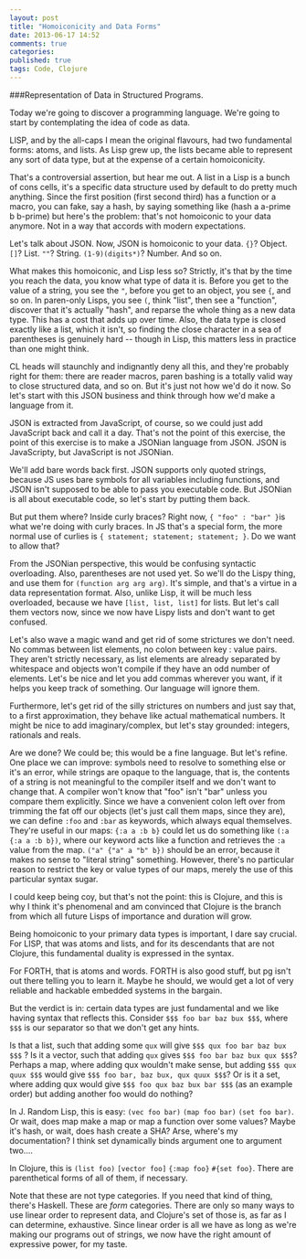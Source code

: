 ```yaml
---
layout: post
title: "Homoiconicity and Data Forms"
date: 2013-06-17 14:52
comments: true
categories:
published: true
tags: Code, Clojure
---
```

###Representation of Data in Structured Programs.

Today we're going to discover a programming language. We're going to start by contemplating the idea of code as data. 

LISP, and by the all-caps I mean the original flavours, had two fundamental forms: atoms, and lists. As Lisp grew up, the lists became able to represent any sort of data type, but at the expense of a certain homoiconicity. 

That's a controversial assertion, but hear me out. A list in a Lisp is a bunch of cons cells, it's a specific data structure used by default to do pretty much anything. Since the first position (first second third) has a function or a macro, you can fake, say a hash, by saying something like (hash a a-prime b b-prime) but here's the problem: that's not homoiconic to your data anymore. Not in a way that accords with modern expectations. 

Let's talk about JSON. Now, JSON is homoiconic to your data. `{}`? Object. `[]`? List. `""`? String. `(1-9)(digits*)`? Number. And so on. 

<!-- more -->

What makes this homoiconic, and Lisp less so? Strictly, it's that by the time you reach the data, you know what type of data it is. Before you get to the value of a string, you see the `"`, before you get to an object, you see `{`, and so on. In paren-only Lisps, you see `(`, think "list", then see a "function", discover that it's actually "hash", and reparse the whole thing as a new data type. This has a cost that adds up over time. Also, the data type is closed exactly like a list, which it isn't, so finding the close character in a sea of  parentheses is genuinely hard -- though in Lisp, this matters less in practice than one might think.

CL heads will staunchly and indignantly deny all this, and they're probably right for them: there are reader macros, paren bashing is a totally valid way to close structured data, and so on. But it's just not how we'd do it now. So let's start with this JSON business and think through how we'd make a language from it.  

JSON is extracted from JavaScript, of course, so we could just add JavaScript back and call it a day. That's not the point of this exercise, the point of this exercise is to make a JSONian language from JSON. JSON is JavaScripty, but JavaScript is not JSONian. 

We'll add bare words back first. JSON supports only quoted strings, because JS uses bare symbols for all variables including functions, and JSON isn't supposed to be able to pass you executable code. But JSONian is all about executable code, so let's start by putting them back.

But put them where? Inside curly braces? Right now, `{ "foo" : "bar" }`is what we're doing with curly braces. In JS that's a special form, the more normal use of curlies is `{ statement; statement; statement; }`. Do we want to allow that? 

From the JSONian perspective, this would be confusing syntactic overloading. Also, parentheses are not used yet. So we'll do the Lispy thing, and use them for `(function arg arg arg)`. It's simple, and that's a virtue in a data representation format. Also, unlike Lisp, it will be much less overloaded, because we have `[list, list, list]` for lists. But let's call them vectors now, since we now have Lispy lists and don't want to get confused. 

Let's also wave a magic wand and get rid of some strictures we don't need. No commas between list elements, no colon between key : value pairs. They aren't strictly necessary, as list elements are already separated by whitespace and objects won't compile if they have an odd number of elements. Let's be nice and let you add commas wherever you want, if it helps you keep track of something. Our language will ignore them.

Furthermore, let's get rid of the silly strictures on numbers and just say that, to a first approximation, they behave like actual mathematical numbers. It might be nice to add imaginary/complex, but let's stay grounded: integers, rationals and reals. 

Are we done? We could be; this would be a fine language. But let's refine. One place we can improve: symbols need to resolve to something else or it's an error, while strings are opaque to the language, that is, the contents of a string is not meaningful to the compiler itself and we don't want to change that. A compiler won't know that "foo" isn't "bar" unless you compare them explicitly. Since we have a convenient colon left over from trimming the fat off our objects (let's just call them maps, since they are), we can define `:foo` and `:bar` as keywords, which always equal themselves. They're useful in our maps: `{:a a :b b}` could let us do something like `(:a {:a a :b b})`, where our keyword acts like a function and retrieves the `:a` value from the map. `("a" {"a" a "b" b})` should be an error, because it makes no sense to "literal string" something. However, there's no particular reason to restrict the key or value types of our maps, merely the use of this particular syntax sugar. 

I could keep being coy, but that's not the point: this is Clojure, and this is why I think it's phenomenal and am convinced that Clojure is the branch from which all future Lisps of importance and duration will grow. 

Being homoiconic to your primary data types is important, I dare say crucial. For LISP, that was atoms and lists, and for its descendants that are not Clojure, this fundamental duality is expressed in the syntax. 

For FORTH, that is atoms and words. FORTH is also good stuff, but pg isn't out there telling you to learn it. Maybe he should, we would get a lot of very reliable and hackable embedded systems in the bargain. 

But the verdict is in: certain data types are just fundamental and we like having syntax that reflects this. Consider `$$$ foo bar baz bux $$$`, where `$$$` is our separator so that we don't get any hints. 

Is that a list, such that adding some `qux` will give `$$$ qux foo bar baz bux $$$` ? Is it a vector, such that adding `qux` gives `$$$ foo bar baz bux qux $$$`?
Perhaps a map, where adding qux wouldn't make sense, but adding `$$$ qux quux $$$` would give `$$$ foo bar, baz bux, qux quux $$$`? Or is it a set, where adding qux would give `$$$ foo qux baz bux bar $$$` (as an example order) but adding another foo would do nothing?

In J. Random Lisp, this is easy: `(vec foo bar)` `(map foo bar)` `(set foo bar)`. Or wait, does map make a map or map a function over some values? Maybe it's hash, or wait, does hash create a SHA? Arse, where's my documentation? I think set dynamically binds argument one to argument two.... 

In Clojure, this is `(list foo)` `[vector foo]` `{:map foo}` `#{set foo}`. There are parenthetical forms of all of them, if necessary. 

Note that these are not type categories. If you need that kind of thing, there's Haskell. These are *form* categories. There are only so many ways to use linear order to represent data, and Clojure's set of those is, as far as I can determine, exhaustive. Since linear order is all we have as long as we're making our programs out of strings, we now have the right amount of expressive power, for my taste. 

